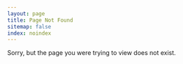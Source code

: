 ```yaml
---
layout: page
title: Page Not Found
sitemap: false
index: noindex
---
```


Sorry, but the page you were trying to view does not exist.